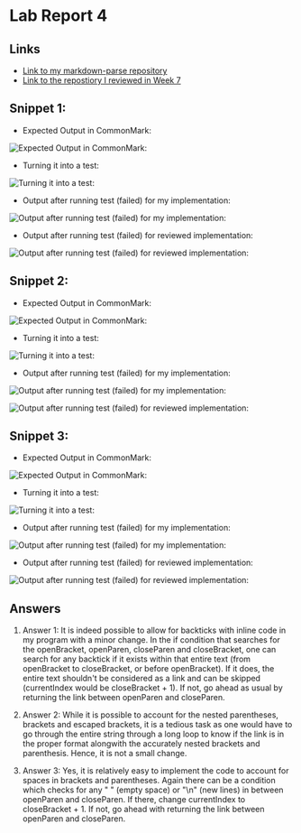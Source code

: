 # Lab Report 4

## Links

* [Link to my markdown-parse repository](https://github.com/Mashyuf/markdown-parser)
* [Link to the repostiory I reviewed in Week 7](https://github.com/cmy0357/markdown-parser)

## Snippet 1:

* Expected Output in CommonMark:

![Expected Output in CommonMark:](https://jemilparikh.github.io/Cse15L-LabReports/snippet1expectedOutput.png)

* Turning it into a test:

![Turning it into a test:](https://jemilparikh.github.io/Cse15L-LabReports/1.png)

* Output after running test (failed) for my implementation:

![Output after running test (failed) for my implementation:](https://jemilparikh.github.io/Cse15L-LabReports/Screen%20Shot%202022-05-31%20at%202.43.26%20PM.png)

* Output after running test (failed) for reviewed implementation:

![Output after running test (failed) for reviewed implementation:](https://jemilparikh.github.io/Cse15L-LabReports/Screen%20Shot%202022-05-31%20at%202.42.56%20PM.png)

## Snippet 2:

* Expected Output in CommonMark:

![Expected Output in CommonMark:](https://jemilparikh.github.io/Cse15L-LabReports/snippet2expectedOutput.png)

* Turning it into a test:

![Turning it into a test:](https://jemilparikh.github.io/Cse15L-LabReports/2.png)

* Output after running test (failed) for my implementation:

![Output after running test (failed) for my implementation:](https://jemilparikh.github.io/Cse15L-LabReports/8.png)

![Output after running test (failed) for reviewed implementation:](https://jemilparikh.github.io/Cse15L-LabReports/5.png)

## Snippet 3:

* Expected Output in CommonMark:

![Expected Output in CommonMark:](https://jemilparikh.github.io/Cse15L-LabReports/snippet3expectedOutput.png)

* Turning it into a test:

![Turning it into a test:](https://jemilparikh.github.io/Cse15L-LabReports/3.png)

* Output after running test (failed) for my implementation:

![Output after running test (failed) for my implementation:](https://jemilparikh.github.io/Cse15L-LabReports/9.png)

* Output after running test (failed) for reviewed implementation:

![Output after running test (failed) for reviewed implementation:](https://jemilparikh.github.io/Cse15L-LabReports/6.png)


## Answers

1. Answer 1: It is indeed possible to allow for backticks with inline code in my program with a minor change. In the if condition that searches for the openBracket, openParen, closeParen and closeBracket, one can search for any backtick if it exists within that entire text (from openBracket to closeBracket, or before openBracket). If it does, the entire text shouldn't be considered as a link and can be skipped (currentIndex would be closeBracket + 1). If not, go ahead as usual by returning the link between openParen and closeParen.

2. Answer 2: While it is possible to account for the nested parentheses, brackets and escaped brackets, it is a tedious task as one would have to go through the entire string through a long loop to know if the link is in the proper format alongwith the accurately nested brackets and parenthesis. Hence, it is not a small change.

3. Answer 3: Yes, it is relatively easy to implement the code to account for spaces in brackets and parentheses. Again there can be a condition which checks for any " " (empty space) or "\n" (new lines) in between openParen and closeParen. If there, change currentIndex to closeBracket + 1. If not, go ahead with returning the link between openParen and closeParen.



